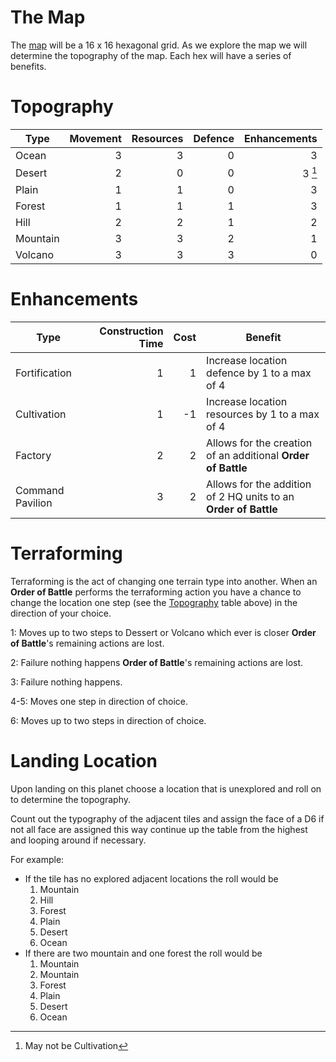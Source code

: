 # The Map

The [map](map/readme.md) will be a 16 x 16 hexagonal grid. As we explore the map we will determine the topography of the
map. Each hex will have a series of benefits.

# Topography

| Type     | Movement | Resources | Defence | Enhancements |
| -------- | -------: | --------: | ------: | -----------: |
| Ocean    |        3 |         3 |       0 |            3 |
| Desert   |        2 |         0 |       0 |       3 [^1] |
| Plain    |        1 |         1 |       0 |            3 |
| Forest   |        1 |         1 |       1 |            3 |
| Hill     |        2 |         2 |       1 |            2 |
| Mountain |        3 |         3 |       2 |            1 |
| Volcano  |        3 |         3 |       3 |            0 |

[^1]: May not be Cultivation

# Enhancements

| Type             | Construction Time | Cost | Benefit                                                         |
| ---------------- | ----------------: |-----:| --------------------------------------------------------------- |
| Fortification    |                 1 |    1 | Increase location defence by 1 to a max of 4                    |
| Cultivation      |                 1 |   -1 | Increase location resources by 1 to a max of 4                  |
| Factory          |                 2 |    2 | Allows for the creation of an additional **Order of Battle**    |
| Command Pavilion |                 3 |    2 | Allows for the addition of 2 HQ units to an **Order of Battle** |

# Terraforming

Terraforming is the act of changing one terrain type into another. When an **Order of Battle** performs the terraforming
action you have a chance to change the location one step (see the [Topography](#Topography) table above) in the
direction of your choice.

1: Moves up to two steps to Dessert or Volcano which ever is closer **Order of Battle**'s remaining actions are lost.

2: Failure nothing happens **Order of Battle**'s remaining actions are lost.

3: Failure nothing happens.

4-5: Moves one step in direction of choice.

6: Moves up to two steps in direction of choice.

# Landing Location

Upon landing on this planet choose a location that is unexplored and roll on to determine the topography.

Count out the typography of the adjacent tiles and assign the face of a D6 if not all face are assigned this way
continue up the table from the highest and looping around if necessary.

For example:

- If the tile has no explored adjacent locations the roll would be
    1. Mountain
    2. Hill
    3. Forest
    4. Plain
    5. Desert
    6. Ocean
- If there are two mountain and one forest the roll would be
    1. Mountain
    2. Mountain
    3. Forest
    4. Plain
    5. Desert
    6. Ocean
